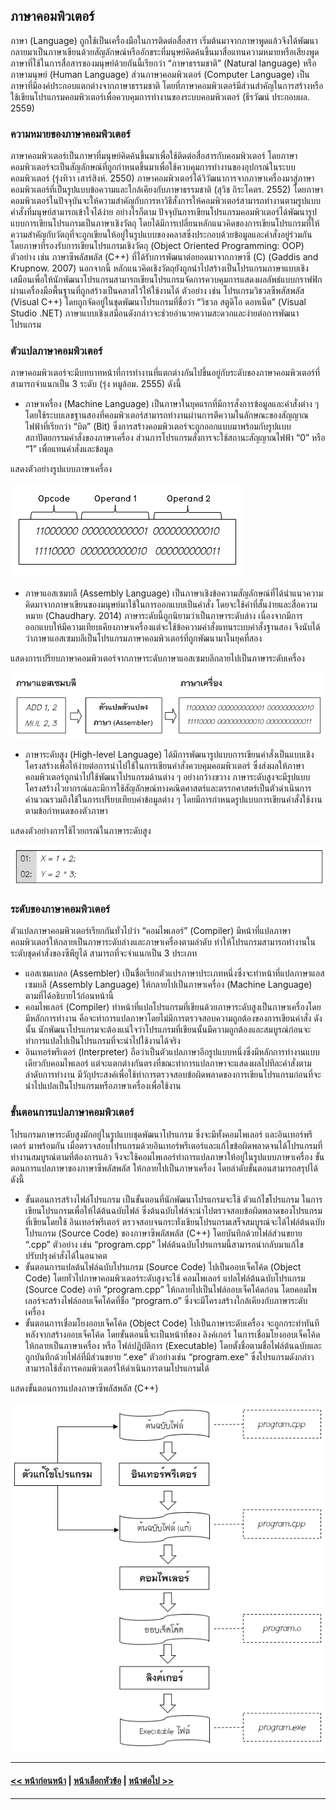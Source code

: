 ## ภาษาคอมพิวเตอร์
  ภาษา (Language) ถูกใช้เป็นเครื่องมือในการติดต่อสื่อสาร เริ่มต้นมาจากภาษาพูดแล้วจึงได้พัฒนากลายมาเป็นภาษาเขียนด้วยสัญลักษณ์หรืออักขระที่มนุษย์คิดค้นขึ้นมาสื่อแทนความหมายหรือเสียงพูด ภาษาที่ใช้ในการสื่อสารของมนุษย์ด้วยกันนี้เรียกว่า “ภาษาธรรมชาติ” (Natural language) หรือ ภาษามนุษย์ (Human Language) ส่วนภาษาคอมพิวเตอร์ (Computer Language) เป็นภาษาที่มีองค์ประกอบแตกต่างจากภาษาธรรมชาติ โดยที่ภาษาคอมพิวเตอร์มีส่วนสำคัญในการสร้างหรือใช้เขียนโปรแกรมคอมพิวเตอร์เพื่อควบคุมการทำงานของระบบคอมพิวเตอร์ (ธีรวัฒน์ ประกอบผล. 2559)

### ความหมายของภาษาคอมพิวเตอร์
  ภาษาคอมพิวเตอร์เป็นภาษาที่มนุษย์คิดค้นขึ้นมาเพื่อใช้ติดต่อสื่อสารกับคอมพิวเตอร์ โดยภาษาคอมพิวเตอร์จะเป็นสัญลักษณ์ที่ถูกกำหนดขึ้นมาเพื่อใช้ควบคุมการทำงานของอุปกรณ์ในระบบคอมพิวเตอร์ (รุ่งทิวา เสาร์สิงห์. 2550) ภาษาคอมพิวเตอร์ได้วิวัฒนาการจากภาษาเครื่องมาสู่ภาษาคอมพิวเตอร์ที่เป็นรูปแบบข้อความและใกล้เคียงกับภาษาธรรมชาติ 
(สุวิช ถิระโคตร. 2552) โดยภาษาคอมพิวเตอร์ในปัจจุบันจะให้ความสำคัญกับการหาวิธีสั่งการให้คอมพิวเตอร์สามารถทำงานตามรูปแบบคำสั่งที่มนุษย์สามารถเข้าใจได้ง่าย  อย่างไรก็ตาม ปัจจุบันการเขียนโปรแกรมคอมพิวเตอร์ได้พัฒนารูปแบบการเขียนโปรแกรมเป็นภาษาเชิงวัตถุ โดยได้มีการเปลี่ยนหลักแนวคิดของการเขียนโปรแกรมที่ให้ความสำคัญกับวัตถุที่จะถูกเขียนให้อยู่ในรูปแบบของคลาสซึ่งประกอบด้วยข้อมูลและคำสั่งอยู่ร่วมกัน โดยภาษาที่รองรับการเขียนโปรแกรมเชิงวัตถุ (Object Oriented Programming: OOP) ตัวอย่าง เช่น ภาษาซีพลัสพลัส (C++) ที่ได้รับการพัฒนาต่อยอดมาจากภาษาซี (C) (Gaddis and Krupnow. 2007) นอกจากนี้ หลักแนวคิดเชิงวัตถุยังถูกนำไปสร้างเป็นโปรแกรมภาษาแบบเชิงเสมือนเพื่อให้นักพัฒนาโปรแกรมสามารถเขียนโปรแกรมจัดการควบคุมการแสดงผลลัพธ์แบบกราฟฟิกผ่านเครื่องมือพื้นฐานที่ถูกสร้างเป็นคลาสไว้ให้ใช้งานได้ ตัวอย่าง เช่น โปรแกรมวิชวลซีพสัสพลัส (Visual C++) โดยถูกจัดอยู่ในชุดพัฒนาโปรแกรมที่ชื่อว่า “วิชวล สตูดิโอ ดอทเน็ต” (Visual Studio .NET) ภาษาแบบเชิงเสมือนดังกล่าวจะช่วยอำนวยความสะดวกและง่ายต่อการพัฒนาโปรแกรม

### ตัวแปลภาษาคอมพิวเตอร์
  ภาษาคอมพิวเตอร์จะมีบทบาทหน้าที่การทำงานที่แตกต่างกันไปขึ้นอยู่กับระดับของภาษาคอมพิวเตอร์ที่สามารถจำแนกเป็น 3 ระดับ (รุ่ง หมูล้อม. 2555)  ดังนี้
* ภาษาเครื่อง (Machine Language) เป็นภาษาในยุคแรกที่มีการสั่งการข้อมูลและคำสั่งต่าง ๆ  โดยใช้ระบบเลขฐานสองที่คอมพิวเตอร์สามารถทำงานผ่านการตีความในลักษณะของสัญญาณไฟฟ้าที่เรียกว่า “บิต” (Bit) ซึ่งการสร้างคอมพิวเตอร์จะถูกออกแบบมาพร้อมกับรูปแบบสถาปัตยกรรมคำสั่งของภาษาเครื่อง ส่วนการโปรแกรมสั่งการจะใช้สถานะสัญญาณไฟฟ้า “0” หรือ “1” เพื่อแทนคำสั่งและข้อมูล

แสดงตัวอย่างรูปแบบภาษาเครื่อง

<img src=img/0102.png>

* ภาษาแอสเซมบลี (Assembly Language) เป็นภาษาเชิงข้อความสัญลักษณ์ที่ได้นำแนวความคิดมาจากภาษาเขียนของมนุษย์มาใช้ในการออกแบบเป็นคำสั่ง โดยจะใช้คำที่สั้นง่ายและสื่อความหมาย (Chaudhary. 2014) ภาษาระดับนี้ถูกนิยามว่าเป็นภาษาระดับล่าง เนื่องจากมีการออกแบบให้มีความเทียบเคียงภาษาเครื่องแต่จะใช้ข้อความคำสั่งแทนระบบคำสั่งฐานสอง จึงนับได้ว่าภาษาแอสเซมบลีเป็นโปรแกรมภาษาคอมพิวเตอร์ที่ถูกพัฒนามาในยุคที่สอง 

แสดงการเปรียบภาษาคอมพิวเตอร์จากภาษาระดับภาษาแอสเซมบลีกลายไปเป็นภาษาระดับเครื่อง

<img src=img/0103.png>

* ภาษาระดับสูง (High-level Language) ได้มีการพัฒนารูปแบบการเขียนคำสั่งเป็นแบบเชิงโครงสร้างเพื่อให้ง่ายต่อการนำไปใช้ในการเขียนคำสั่งควบคุมคอมพิวเตอร์ ซึ่งส่งผลให้ภาษาคอมพิวเตอร์ถูกนำไปใช้พัฒนาโปรแกรมด้านต่าง ๆ อย่างกว้างขวาง ภาษาระดับสูงจะมีรูปแบบโครงสร้างไวยากรณ์และมีการใช้สัญลักษณ์ทางคณิตศาสตร์และตรรกศาสตร์เป็นตัวดำเนินการคำนวณรวมถึงใช้ในการเปรียบเทียบค่าข้อมูลต่าง ๆ โดยมีการกำหนดรูปแบบการเขียนคำสั่งใช้งานตามข้อกำหนดของตัวภาษา

แสดงตัวอย่างการใช้ไวยกรณ์ในภาษาระดับสูง

<img src=img/0103-1.png>

### ระดับของภาษาคอมพิวเตอร์
  ตัวแปลภาษาคอมพิวเตอร์เรียกกันทั่วไปว่า “คอมไพเลอร์” (Compiler) มีหน้าที่แปลภาษาคอมพิวเตอร์ให้กลายเป็นภาษาระดับล่างและภาษาเครื่องตามลำดับ ทำให้โปรแกรมสามารถทำงานในระดับชุดคำสั่งของซีพียูได้ สามารถที่จะจำแนกเป็น 3 ประเภท
* แอสเซมเบลอ (Assembler) เป็นชื่อเรียกตัวแปรภาษาประเภทหนึ่งซึ่งจะทำหน้าที่แปลภาษาแอสเซมบลี (Assembly Language) ให้กลายไปเป็นภาษาเครื่อง (Machine Language) ตามที่ได้อธิบายไว้ก่อนหน้านี้
* คอมไพเลอร์ (Compiler) ทำหน้าที่แปลโปรแกรมที่เขียนด้วยภาษาระดับสูงเป็นภาษาเครื่องโดยมีหลักการทำงาน คือจะทำการแปลภาษาโดยไม่มีการตรวจสอบความถูกต้องของการเขียนคำสั่ง ดังนั้น นักพัฒนาโปรแกรมจะต้องแน่ใจว่าโปรแกรมที่เขียนนั้นมีความถูกต้องและสมบูรณ์ก่อนจะทำการแปลไปเป็นโปรแกรมที่จะนำไปใช้งานได้จริง
* อินเทอร์พรีเตอร์ (Interpreter) ถือว่าเป็นตัวแปลภาษาอีกรูปแบบหนึ่งซึ่งมีหลักการทำงานแบบเดียวกับคอมไพเลอร์ แต่จะแตกต่างกันตรงที่ขณะทำการแปลภาษาจะแสดงผลไปทีละคำสั่งตามลำดับการทำงาน มีวัถุประสงค์เพื่อใช้ทำการตรวจสอบข้อผิดพลาดของการเขียนโปรแกรมก่อนที่จะนำไปแปลเป็นโปรแกรมหรือภาษาเครื่องเพื่อใช้งาน

### ขั้นตอนการแปลภาษาคอมพิวเตอร์
  โปรแกรมภาษาระดับสูงมักอยู่ในรูปแบบชุดพัฒนาโปรแกรม ซึ่งจะมีทั้งคอมไพเลอร์ และอินเทอร์พรีเตอร์ มาพร้อมกัน เมื่อตรวจสอบโปรแกรมด้วยอินเทอร์พรีเตอร์และแก้ไขข้อผิดพลาดจนได้โปรแกรมที่ทำงานสมบูรณ์ตามที่ต้องการแล้ว จึงจะใช้คอมไพเลอร์ทำการแปลภาษาให้อยู่ในรูปแบบภาษาเครื่อง ขั้นตอนการแปลภาษาของภาษาซีพลัสพลัส ให้กลายไปเป็นภาษาเครื่อง โดยลำดับขั้นตอนสามารถสรุปได้ ดังนี้
* ขั้นตอนการสร้างไฟล์โปรแกรม เป็นขั้นตอนที่นักพัฒนาโปรแกรมจะใช้ ตัวแก้ไขโปรแกรม ในการเขียนโปรแกรมเพื่อให้ได้ต้นฉบับไฟล์ ซึ่งต้นฉบับไฟล์จะนำไปตรวจสอบข้อผิดพลาดของโปรแกรมที่เขียนโดยใช้ อินเทอร์พรีเตอร์ ตรวจสอบจนกระทั่งเขียนโปรแกรมเสร็จสมบูรณ์จะได้ไฟล์ต้นฉบับโปรแกรม (Source Code) ของภาษาซีพลัสพลัส (C++) โดยบันทึกด้วยไฟล์ส่วนขยาย “.cpp” ตัวอย่าง เช่น “program.cpp” ไฟล์ต้นฉบับโปรแกรมนี้สามารถนำกลับมาแก้ไขปรับปรุงคำสั่งได้ในอนาคต
* ขั้นตอนการแปลต้นไฟล์ฉบับโปรแกรม (Source Code) ไปเป็นออบเจ็คโค้ด (Object Code) โดยทั่วไปภาษาคอมพิวเตอร์ระดับสูงจะใช้ คอมไพเลอร์ แปลไฟล์ต้นฉบับโปรแกรม (Source Code) อาทิ “program.cpp” ให้กลายไปเป็นไฟล์ออบเจ็คโค้ดก่อน โดยคอมไพเลอร์จะสร้างไฟล์ออบเจ็คโค้ดที่ชื่อ “program.o” ซึ่งจะมีโครงสร้างใกล้เคียงกับภาษาระดับเครื่อง
* ขั้นตอนการเชื่อมโยงออบเจ็คโค้ด (Object Code) ไปเป็นภาษาระดับเครื่อง จะถูกกระทำทันทีหลังจากสร้างออบเจ็คโค้ด โดยขั้นตอนนี้จะเป็นหน้าที่ของ ลิงค์เกอร์ ในการเชื่อมโยงออบเจ็คโค้ดให้กลายเป็นภาษาเครื่อง หรือ ไฟล์ปฏิบัติการ (Executable) โดยตั้งชื่อตามชื่อไฟล์ต้นฉบับและถูกบันทึกด้วยไฟล์ที่มีส่วนขยาย “.exe” ตัวอย่างเช่น “program.exe” ซึ่งโปรแกรมดังกล่าวสามารถใช้สั่งการคอมพิวเตอร์ให้ดำเนินการตามโปรแกรมได้

แสดงขั้นตอนการแปลงภาษาซีพลัสพลัส (C++) 

<img src=img/0104.png>

---
#### [<< หน้าก่อนหน้า](0101.md) | [หน้าเลือกหัวข้อ](README.md) | [หน้าต่อไป >>](0103.md)
---
